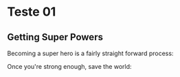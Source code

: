 # Teste 01

## Getting Super Powers

Becoming a super hero is a fairly straight forward process:

Once you're strong enough, save the world:



